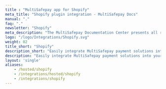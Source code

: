 ```yaml
---
title : "MultiSafepay app for Shopify"
meta_title: "Shopify plugin integration - MultiSafepay Docs"
manual: "."
faq: "."
newsletter: "Shopify"
meta_description: "The MultiSafepay Documentation Center presents all relevant information about our Plugins and API. You can also find support pages for payment methods, tools and general questions as well as the contact details of our Support and Integration Teams."
logo: "/logo/Integrations/Shopify.svg"
weight: 02
title_short: "Shopify"
description_short: "Easily integrate MultiSafepay payment solutions into your Shopify webshop with the free app."
description: "Easily integrate MultiSafepay payment solutions into your Shopify webshop with the free app."
layout: 'single'
aliases: 
    - /hosted/shopify
    - /integrations/hosted/shopify
    - /integrations/shopify
---
```

